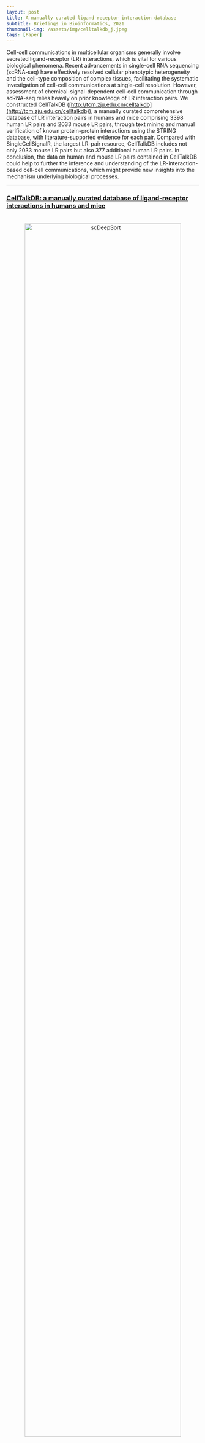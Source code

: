 ```yaml
---
layout: post
title: A manually curated ligand-receptor interaction database
subtitle: Briefings in Bioinformatics, 2021
thumbnail-img: /assets/img/celltalkdb_j.jpeg
tags: [Paper]
---
```


Cell-cell communications in multicellular organisms generally involve secreted ligand-receptor (LR) interactions, which is vital for various biological phenomena. Recent advancements in single-cell RNA sequencing (scRNA-seq) have effectively resolved cellular phenotypic heterogeneity and the cell-type composition of complex tissues, facilitating the systematic investigation of cell-cell communications at single-cell resolution. However, assessment of chemical-signal-dependent cell-cell communication through scRNA-seq relies heavily on prior knowledge of LR interaction pairs. We constructed CellTalkDB ([http://tcm.zju.edu.cn/celltalkdb](http://tcm.zju.edu.cn/celltalkdb)), a manually curated comprehensive database of LR interaction pairs in humans and mice comprising 3398 human LR pairs and 2033 mouse LR pairs, through text mining and manual verification of known protein-protein interactions using the STRING database, with literature-supported evidence for each pair. Compared with SingleCellSignalR, the largest LR-pair resource, CellTalkDB includes not only 2033 mouse LR pairs but also 377 additional human LR pairs. In conclusion, the data on human and mouse LR pairs contained in CellTalkDB could help to further the inference and understanding of the LR-interaction-based cell-cell communications, which might provide new insights into the mechanism underlying biological processes.

<hr style="max-width:100%;height:1px;background:#eaeaea;border:none;">

<h3><a href="https://doi.org/10.1093/bib/bbaa269">CellTalkDB: a manually curated database of ligand-receptor interactions in humans and mice</a></h3>
<div style="text-align: center;padding-top: 20px;padding-bottom: 20px;">
  <a href="https://doi.org/10.1093/bib/bbaa269">
  <img src="https://oup.silverchair-cdn.com/oup/backfile/Content_public/Journal/bib/22/4/10.1093_bib_bbaa269/1/bbaa269f1.jpeg?Expires=1746280930&Signature=AlMn5EzQzR5N-E7D1BzFIRCqlkJfasYFl3-ZG2QK3tZH5VlMYp3sqyYq7J3BNvlGbZWnjcjdOdTd6DS6B9RYFMWOf4fi9nx-P8T0-TIeQduOloMIlzTMfZT2yxm2g9p1mZ04aZLA~QeI1rUQI0UdAKL9wcwEybr9dRYMDMPqcSFM5P5lKqGz5tOICgDILcHUoCFzw20Wi-OxLqq04TEkyUxx1O8hQ~TP9gv3rCf7VaYueiKHyzV3h4P9iNLIxAWGl7uc1ijTIkD6jdpynWm9PKVpg1hUEsc9gz-EN4gbYC2yxmWTXyvxIuNV7GvyoZtQFnOwoQK40pYKdes32zkeFg__&Key-Pair-Id=APKAIE5G5CRDK6RD3PGA" alt="scDeepSort" style="width: 90%; height: auto;transition: transform 0.3s ease;" onmouseover="this.style.transform='scale(1.05)'" onmouseout="this.style.transform='scale(1)'" />
  </a>
</div>

<hr style="max-width:100%;height:1px;background:#eaeaea;border:none;">

<h3><a href="https://xomics.com.cn/celltalkdb/">URL</a></h3>
<div>
<a href="https://xomics.com.cn/celltalkdb/">https://xomics.com.cn/celltalkdb/</a>
</div>

<h3><a href="https://doi.org/10.1093/bib/bbaa269">Publication</a></h3>
<div>
<a href="https://doi.org/10.1093/bib/bbaa269">https://doi.org/10.1093/bib/bbaa269</a>
</div>

